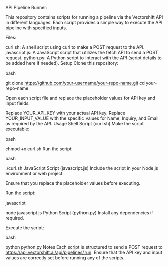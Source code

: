 API Pipeline Runner:

This repository contains scripts for running a pipeline via the Vectorshift API in different languages. Each script provides a simple way to execute the API pipeline with specified inputs.

Files:

curl.sh: A shell script using curl to make a POST request to the API.
javascript.js: A JavaScript script that utilizes the fetch API to send a POST request.
python.py: A Python script to interact with the API (script details to be added here if needed).
Setup
Clone this repository:

bash

git clone https://github.com/your-username/your-repo-name.git
cd your-repo-name

Open each script file and replace the placeholder values for API key and input fields.

Replace YOUR_API_KEY with your actual API key.
Replace YOUR_INPUT_VALUE with the specific values for Name, Inquiry, and Email as required by the API.
Usage
Shell Script (curl.sh)
Make the script executable:

bash

chmod +x curl.sh
Run the script:

bash

./curl.sh
JavaScript Script (javascript.js)
Include the script in your Node.js environment or web project.

Ensure that you replace the placeholder values before executing.

Run the script:

javascript

node javascript.js
Python Script (python.py)
Install any dependencies if required.

Execute the script:

bash

python python.py
Notes
Each script is structured to send a POST request to https://api.vectorshift.ai/api/pipelines/run.
Ensure that the API key and input values are correctly set before running any of the scripts.
